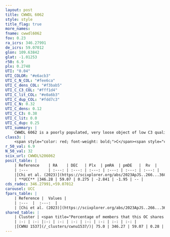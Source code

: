 ```yaml
---
layout: post
title: CWWDL 6062
style: style
title_flag: true
more_names: 
fname: cwwdl6062
fov: 0.23
ra_icrs: 346.27991
de_icrs: 59.07012
glon: 109.63842
glat: -1.01253
r50: 6.9
plx: 0.2748
UTI: "0.04"
UTI_COLOR: "#e6acb3"
UTI_C_N_COL: "#fee6ca"
UTI_C_dens_COL: "#f3bab5"
UTI_C_C3_COL: "#fff1d4"
UTI_C_lit_COL: "#e0a6b3"
UTI_C_dup_COL: "#fdd7c3"
UTI_C_N: 0.32
UTI_C_dens: 0.12
UTI_C_C3: 0.38
UTI_C_lit: 0.0
UTI_C_dup: 0.25
UTI_summary: |
    CWWDL 6062 is a poorly populated, very loose object of low C3 quality. It was recently reported in the literature.<br><br><span style="color: #99180f; font-weight: bold;">Warning: </span>This is possibly a duplicated object, which shares a significant percentage of members with at least one previously reported entry.
class3: |
    <span style="color: red; font-weight: bold;">C</span><span style="color: #FFC300; font-weight: bold;">B</span>
r_50_val: 6.9
N_50_val: 32
scix_url: CWWDL%206062
posit_table: |
    | Reference    | RA    | DEC   | Plx  | pmRA  | pmDE   |  Rv  |
    | :---         | :---: | :---: | :---: | :---: | :---: | :---: |
    |[Chi et al. (2023)](https://scixplorer.org/abs/2023ApJS..266...36C) | 346.268 | 59.098 | 0.285 | -2.873 | -1.941 | -- |
    | **UCC** |346.28 | 59.07 | 0.275 | -2.841 | -1.95 | -- | 
cds_radec: 346.27991,+59.07012
carousel: UCC
fpars_table: |
    | Reference |  Values |
    | :---  |  :---:  |
    | [Chi et al. (2023)](https://scixplorer.org/abs/2023ApJS..266...36C) | `logAge=5.48, Z=-0.88` |
shared_table: |
    | Cluster | <span title="Percentage of members that this OC shares with the ones listed">%</span>   | RA   | DEC   | Plx   | pmRA  | pmDE  | Rv | UTI |
    | :-: | :-: |:-: | :-: | :-: | :-: | :-: | :-: | :-: |
    |[CWNU 1537](/_clusters/cwnu1537/)| 75.0 | 346.27 | 59.07 | 0.28 | -2.8 | -1.95 | -- |0.4 |
---
```

